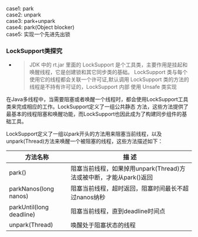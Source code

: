 case1: park  
case2: unpark  
case3: park+unpark  
case4: park(Object blocker)  
case5: 实现一个先进先出锁  

### LockSupport类探究
+ > JDK 中的 rt.jar 里面的 LockSupport 是个工具类，主要作用是挂起和唤醒线程，它是创建锁和其它同步类的基础。
LockSupport 类与每个使用它的线程都会关联一个许可证,默认调用 LockSupport 类的方法的线程是不持有许可证的，LockSupport 内部
使用 Unsafe 类实现

在Java多线程中，当需要阻塞或者唤醒一个线程时，都会使用LockSupport工具类来完成相应的工作。LockSupport定义了一组公共静态
方法，这些方法提供了最基本的线程阻塞和唤醒功能，而LockSupport也因此成为了构建同步组件的基础工具。

LockSupport定义了一组以park开头的方法用来阻塞当前线程，以及unpark(Thread)方法来唤醒一个被阻塞的线程，这些方法描述如下：

方法名称   |                    描  述
-------    | -------
park()     | 阻塞当前线程，如果掉用unpark(Thread)方法或被中断，才能从park()返回  
parkNanos(long nanos)| 阻塞当前线程，超时返回，阻塞时间最长不超过nanos纳秒
parkUntil(long deadline)| 阻塞当前线程，直到deadline时间点
unpark(Thread)          | 唤醒处于阻塞状态的线程